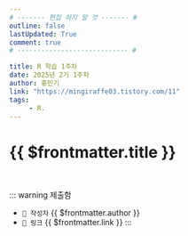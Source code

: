 ```yaml
---
# ------- 편집 하지 말 것 ------- #
outline: false
lastUpdated: True
comment: true
# ---------------------------- #

title: R 학습 1주차
date: 2025년 2기 1주차
author: 홍민기
link: "https://mingiraffe03.tistory.com/11"
tags: 
     - R.
---
```


# {{ $frontmatter.title }}

<br>

<!-- 여기는 냅두기 -->
::: warning 제출함
 - `🥳 작성자` {{ $frontmatter.author }}
 - `🔗 링크` <a :href="$frontmatter.link" target="_blank" rel="noopener"> {{ $frontmatter.link }} </a>
::: 

<!-- 업데이트 사항 등 필요한 내용 아래부터 자유롭게 사용 -->
<!-- ::: info 업데이트 내역
- 2025-08-01 첫 게시  
- 2025-08-09: 이미지 추가  
- 2025-08-10: 오타 수정
::: -->